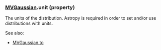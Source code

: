 ### [MVGaussian](MVGaussian.md).unit (property)




The units of the distribution.  Astropy is required in order to set
and/or use distributions with units.

See also:

* [MVGaussian.to](MVGaussian.to.md)

